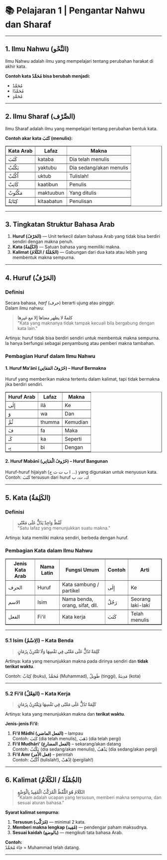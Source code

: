# 📚 Pelajaran 1 | Pengantar Nahwu dan Sharaf

---

## 1. Ilmu Nahwu (النَّحْو)
Ilmu Nahwu adalah ilmu yang mempelajari tentang perubahan harakat di akhir kata.

**Contoh kata مُحَمَّدٌ bisa berubah menjadi:**
- مُحَمَّدٌ
- مُحَمَّدًا
- مُحَمَّدٍ

---

## 2. Ilmu Sharaf (الصَّرْف)
Ilmu Sharaf adalah ilmu yang mempelajari tentang perubahan bentuk kata.

**Contoh akar kata كَتَبَ (menulis):**

<table border="1" cellspacing="0" cellpadding="6">
  <tr>
    <th>Kata Arab</th>
    <th>Lafaz</th>
    <th>Makna</th>
  </tr>
  <tr>
    <td>كَتَبَ</td>
    <td>kataba</td>
    <td>Dia telah menulis</td>
  </tr>
  <tr>
    <td>يَكْتُبُ</td>
    <td>yaktubu</td>
    <td>Dia sedang/akan menulis</td>
  </tr>
  <tr>
    <td>اُكْتُبْ</td>
    <td>uktub</td>
    <td>Tulislah!</td>
  </tr>
  <tr>
    <td>كَاتِبٌ</td>
    <td>kaatibun</td>
    <td>Penulis</td>
  </tr>
  <tr>
    <td>مَكْتُوبٌ</td>
    <td>maktuubun</td>
    <td>Yang ditulis</td>
  </tr>
  <tr>
    <td>كِتَابَةٌ</td>
    <td>kitaabatun</td>
    <td>Penulisan</td>
  </tr>
</table>

---

## 3. Tingkatan Struktur Bahasa Arab

1. **Huruf (الحَرْفُ)** — Unit terkecil dalam bahasa Arab yang tidak bisa berdiri sendiri dengan makna penuh.
2. **Kata (الكَلِمَةُ)** — Satuan bahasa yang memiliki makna.
3. **Kalimat (الجُمْلَةُ / الكَلَامُ)** — Gabungan dari dua kata atau lebih yang membentuk makna sempurna.

---

## 4. Huruf (الحَرْفُ)

### Definisi
Secara bahasa, *harf* (حرف) berarti ujung atau pinggir.  
Dalam ilmu nahwu:
> **كلمةٌ لا يظهر معناها إلا مع غيرها**  
> "Kata yang maknanya tidak tampak kecuali bila bergabung dengan kata lain."

Artinya: huruf tidak bisa berdiri sendiri untuk membentuk makna sempurna. Ia hanya berfungsi sebagai penyambung atau pemberi makna tambahan.

### Pembagian Huruf dalam Ilmu Nahwu

#### 1. Huruf Ma‘ānī (حُرُوفُ المَعَانِي) – Huruf Bermakna
Huruf yang memberikan makna tertentu dalam kalimat, tapi tidak bermakna jika berdiri sendiri.

<table border="1" cellspacing="0" cellpadding="6">
  <tr>
    <th>Huruf Arab</th>
    <th>Lafaz</th>
    <th>Makna</th>
  </tr>
  <tr>
    <td>إِلَى</td>
    <td>ilā</td>
    <td>Ke</td>
  </tr>
  <tr>
    <td>وَ</td>
    <td>wa</td>
    <td>Dan</td>
  </tr>
  <tr>
    <td>ثُمَّ</td>
    <td>thumma</td>
    <td>Kemudian</td>
  </tr>
  <tr>
    <td>فَ</td>
    <td>fa</td>
    <td>Maka</td>
  </tr>
  <tr>
    <td>كَـ</td>
    <td>ka</td>
    <td>Seperti</td>
  </tr>
  <tr>
    <td>بِـ</td>
    <td>bi</td>
    <td>Dengan</td>
  </tr>
</table>

#### 2. Huruf Mabānī (حُرُوفُ الْمَبَانِي) – Huruf Bangunan
Huruf-huruf hijaiyah (ا ب ت ث ج ...) yang digunakan untuk menyusun kata.  
Contoh: كَتَبَ tersusun dari huruf ك، ت، ب

---

## 5. Kata (الكَلِمَةُ)

### Definisi
> **لَفْظٌ وَاحِدٌ يَدُلُّ عَلَى مَعْنًى**  
> "Satu lafaz yang menunjukkan suatu makna."

Artinya: kata memiliki makna sendiri, berbeda dengan huruf.

### Pembagian Kata dalam Ilmu Nahwu

<table border="1" cellspacing="0" cellpadding="6">
  <tr>
    <th>Jenis Kata Arab</th>
    <th>Nama Latin</th>
    <th>Fungsi Umum</th>
    <th>Contoh</th>
    <th>Arti</th>
  </tr>
  <tr>
    <td>الحرف</td>
    <td>Huruf</td>
    <td>Kata sambung / partikel</td>
    <td>إِلَى</td>
    <td>Ke</td>
  </tr>
  <tr>
    <td>الاسم</td>
    <td>Isim</td>
    <td>Nama benda, orang, sifat, dll.</td>
    <td>رَجُلٌ</td>
    <td>Seorang laki-laki</td>
  </tr>
  <tr>
    <td>الفعل</td>
    <td>Fi'il</td>
    <td>Kata kerja</td>
    <td>كَتَبَ</td>
    <td>Telah menulis</td>
  </tr>
</table>

---

### 5.1 Isim (الِاسْمُ) – Kata Benda
> **كَلِمَةٌ تَدُلُّ عَلَى مَعْنًى فِي نَفْسِهَا وَلَا تَقْتَرِنُ بِزَمَانٍ**

Artinya: kata yang menunjukkan makna pada dirinya sendiri dan **tidak terikat waktu**.

Contoh: كِتَابٌ (buku), مُحَمَّدٌ (Muhammad), طَوِيلٌ (tinggi), مَدِينَةٌ (kota)

---

### 5.2 Fi’il (الفِعْلُ) – Kata Kerja
> **كَلِمَةٌ تَدُلُّ عَلَى مَعْنًى فِي نَفْسِهَا وَيَقْتَرِنُ بِزَمَانٍ**

Artinya: kata yang menunjukkan makna dan **terikat waktu**.

**Jenis-jenis Fi’il:**
1. **Fi‘il Mādhī (الفعل الماضي)** – lampau  
   Contoh: كَتَبَ (dia telah menulis), ذَهَبَ (dia telah pergi)
2. **Fi‘il Mudhāri‘ (الفعل المضارع)** – sekarang/akan datang  
   Contoh: يَكْتُبُ (dia sedang/akan menulis), يَذْهَبُ (dia sedang/akan pergi)
3. **Fi‘il Amr (فعل الأمر)** – perintah  
   Contoh: اُكْتُبْ (tulislah!), اِذْهَبْ (pergilah!)

---

## 6. Kalimat (الجُمْلَةُ / الكَلَامُ)

> **الكَلَامُ هُوَ اللَّفْظُ الْمُرَكَّبُ الْمُفِيدُ بِالْوَضْعِ**  
> "Kalam adalah ucapan yang tersusun, memberi makna sempurna, dan sesuai aturan bahasa."

**Syarat kalimat sempurna:**
1. **Tersusun (مُرَكَّب)** — minimal 2 kata.
2. **Memberi makna lengkap (مُفِيد)** — pendengar paham maksudnya.
3. **Sesuai kaidah (بالوضع)** — mengikuti tata bahasa Arab.

**Contoh:**  
جَاءَ مُحَمَّدٌ = Muhammad telah datang.

---
